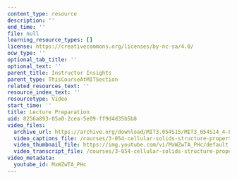 ```yaml
---
content_type: resource
description: ''
end_time: ''
file: null
learning_resource_types: []
license: https://creativecommons.org/licenses/by-nc-sa/4.0/
ocw_type: ''
optional_tab_title: ''
optional_text: ''
parent_title: Instructor Insights
parent_type: ThisCourseAtMITSection
related_resources_text: ''
resource_index_text: ''
resourcetype: Video
start_time: ''
title: Lecture Preparation
uid: 8256a893-05a0-2cea-5e09-ff9d4d35b5b8
video_files:
  archive_url: https://archive.org/download/MIT3.054S15/MIT3_054S14_4-LecturePreparation_300k.mp4
  video_captions_file: /courses/3-054-cellular-solids-structure-properties-and-applications-spring-2015/f681af0f1db15da6ab8aa2218fd2ddbf_MxWZwTA_PHc.vtt
  video_thumbnail_file: https://img.youtube.com/vi/MxWZwTA_PHc/default.jpg
  video_transcript_file: /courses/3-054-cellular-solids-structure-properties-and-applications-spring-2015/38175e6a535b6f181defa387b61cde64_MxWZwTA_PHc.pdf
video_metadata:
  youtube_id: MxWZwTA_PHc
---
```

